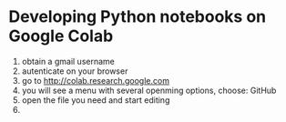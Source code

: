 # Developing Python notebooks on Google Colab

1. obtain a gmail username
2. autenticate on your browser
3. go to http://colab.research.google.com
4. you will see a menu with several openming options, choose: GitHub
5. open the file you need and start editing
6. 
